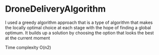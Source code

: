 # DroneDeliveryAlgorithm

I used a greedy algorithm approach that is a type of algorithm that makes the locally 
optimal choice at each stage with the hope of finding a global optimum. It builds up 
a solution by choosing the option that looks the best at the current moment

Time complexity O(n2)
